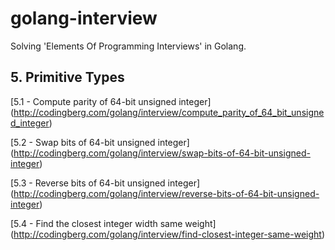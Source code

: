 # golang-interview

Solving 'Elements Of Programming Interviews' in Golang.

## 5. Primitive Types

[5.1 - Compute parity of 64-bit unsigned integer]
(http://codingberg.com/golang/interview/compute_parity_of_64_bit_unsigned_integer)

[5.2 - Swap bits of 64-bit unsigned integer]
(http://codingberg.com/golang/interview/swap-bits-of-64-bit-unsigned-integer)

[5.3 - Reverse bits of 64-bit unsigned integer]
(http://codingberg.com/golang/interview/reverse-bits-of-64-bit-unsigned-integer)

[5.4 - Find the closest integer width same weight]
(http://codingberg.com/golang/interview/find-closest-integer-same-weight)
